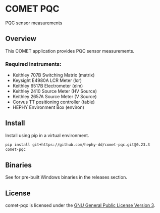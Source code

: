 # COMET PQC

PQC sensor measurements

## Overview

This COMET application provides PQC sensor measurements.

### Required instruments:

- Keithley 707B Switching Matrix (matrix)
- Keysight E4980A LCR Meter (lcr)
- Keithley 6517B Electrometer (elm)
- Keithley 2410 Source Meter (HV Source)
- Keithley 2657A Source Meter (V Source)
- Corvus TT positioning controller (table)
- HEPHY Environment Box (environ)

## Install

Install using pip in a virtual environment.

```bash
pip install git+https://github.com/hephy-dd/comet-pqc.git@0.23.3
comet-pqc
```

## Binaries

See for pre-built Windows binaries in the releases section.

## License

comet-pqc is licensed under the [GNU General Public License Version 3](https://github.com/hephy-dd/comet-pqc/tree/master/LICENSE).
